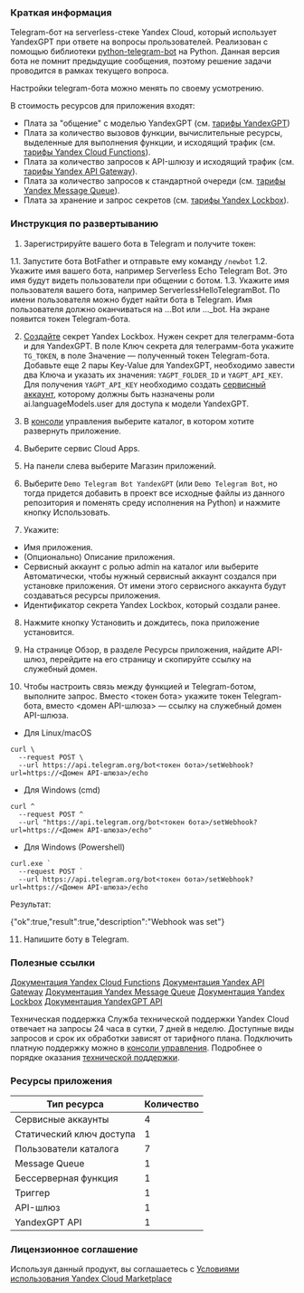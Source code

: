 ### Краткая информация
Telegram-бот на serverless-стеке Yandex Cloud, который использует YandexGPT при ответе на вопросы прользователей. 
Реализован с помощью библиотеки [python-telegram-bot](https://docs.python-telegram-bot.org/en/stable/index.html) на Python.
Данная версия бота не помнит предыдущие сообщения, поэтому решение задачи проводится в рамках текущего вопроса.

Настройки telegram-бота можно менять по своему усмотрению.

В стоимость ресурсов для приложения входят:
- Плата за "общение" с моделью YandexGPT (см. [тарифы YandexGPT](https://cloud.yandex.ru/ru/docs/yandexgpt/pricing))
- Плата за количество вызовов функции, вычислительные ресурсы, выделенные для выполнения функции, и исходящий трафик (см. [тарифы Yandex Cloud Functions](https://cloud.yandex.ru/ru/docs/functions/pricing)).
- Плата за количество запросов к API-шлюзу и исходящий трафик (см. [тарифы Yandex API Gateway](https://cloud.yandex.ru/ru/docs/api-gateway/pricing)).
- Плата за количество запросов к стандартной очереди (см. [тарифы Yandex Message Queue](https://cloud.yandex.ru/ru/docs/message-queue/pricing)).
- Плата за хранение и запрос секретов (см. [тарифы Yandex Lockbox](https://cloud.yandex.ru/ru/docs/lockbox/pricing)).

### Инструкция по развертыванию
1. Зарегистрируйте вашего бота в Telegram и получите токен:

1.1. Запустите бота BotFather и отправьте ему команду `/newbot`
1.2. Укажите имя вашего бота, например Serverless Echo Telegram Bot. Это имя будут видеть пользователи при общении с ботом.
1.3. Укажите имя пользователя вашего бота, например ServerlessHelloTelegramBot. По имени пользователя можно будет найти бота в Telegram. Имя пользователя должно оканчиваться на ...Bot или ..._bot.
На экране появится токен Telegram-бота.

2. [Создайте](https://cloud.yandex.ru/docs/lockbox/operations/secret-create) секрет Yandex Lockbox. Нужен секрет для телеграмм-бота и для YandexGPT. В поле Ключ секрета для телеграмм-бота укажите `TG_TOKEN`, в поле Значение — полученный токен Telegram-бота. Добавьте еще 2 пары Key-Value для YandexGPT, необходимо завести два Ключа и указать их значения: `YAGPT_FOLDER_ID` и `YAGPT_API_KEY`. Для получения `YAGPT_API_KEY` необходимо создать [сервисный аккаунт](https://cloud.yandex.ru/ru/docs/iam/quickstart-sa), которому должны быть назначены роли ai.languageModels.user для доступа к модели YandexGPT.

3. В [консоли](https://console.cloud.yandex.com/) управления выберите каталог, в котором хотите развернуть приложение.

4. Выберите сервис Cloud Apps.

5. На панели слева выберите Магазин приложений.

6. Выберите `Demo Telegram Bot YandexGPT` (или `Demo Telegram Bot`, но тогда придется добавить в проект все исходные файлы из данного репозитория и поменять среду исполнения на Python) и нажмите кнопку Использовать.

7. Укажите:

- Имя приложения.
- (Опционально) Описание приложения.
- Сервисный аккаунт с ролью admin на каталог или выберите Автоматически, чтобы нужный сервисный аккаунт создался при установке приложения. От имени этого сервисного аккаунта будут создаваться ресурсы приложения.
- Идентификатор секрета Yandex Lockbox, который создали ранее.

8. Нажмите кнопку Установить и дождитесь, пока приложение установится.

9. На странице Обзор, в разделе Ресурсы приложения, найдите API-шлюз, перейдите на его страницу и скопируйте ссылку на служебный домен.

10. Чтобы настроить связь между функцией и Telegram-ботом, выполните запрос. Вместо <токен бота> укажите токен Telegram-бота, вместо <домен API-шлюза> — ссылку на служебный домен API-шлюза.
- Для Linux/macOS
```
curl \
  --request POST \
  --url https://api.telegram.org/bot<токен бота>/setWebhook?url=https://<Домен API-шлюза>/echo
```
- Для Windows (cmd)
```
curl ^
  --request POST ^
  --url "https://api.telegram.org/bot<токен бота>/setWebhook?url=https://<Домен API-шлюза>/echo"
```
- Для Windows (Powershell)
```
curl.exe `
  --request POST `
  --url https://api.telegram.org/bot<токен бота>/setWebhook?url=https://<Домен API-шлюза>/echo
```

Результат:

{"ok":true,"result":true,"description":"Webhook was set"}

11. Напишите боту в Telegram.

### Полезные ссылки
[Документация Yandex Cloud Functions](https://cloud.yandex.ru/ru/docs/functions/)
[Документация Yandex API Gateway](https://cloud.yandex.ru/ru/docs/api-gateway/)
[Документация Yandex Message Queue](https://cloud.yandex.ru/ru/docs/message-queue/)
[Документация Yandex Lockbox](https://cloud.yandex.ru/ru/docs/lockbox/)
[Документация YandexGPT API](https://cloud.yandex.ru/ru/docs/yandexgpt/)

Техническая поддержка
Служба технической поддержки Yandex Cloud отвечает на запросы 24 часа в сутки, 7 дней в неделю. Доступные виды запросов и срок их обработки зависят от тарифного плана. Подключить платную поддержку можно в [консоли управления](https://support.yandex.cloud/plans?section=plan). Подробнее о порядке оказания [технической поддержки](https://cloud.yandex.ru/ru/docs/support/overview).

### Ресурсы приложения
| Тип ресурса | Количество |
| ----------- | ----------- |
| Сервисные аккаунты	  | 4   |
| Статический ключ доступа  | 1   |
| Пользователи каталога | 7   |
| Message Queue	  | 1   |
| Бессерверная функция  | 1   |
| Триггер	   | 1   |
| API-шлюз  | 1   |
| YandexGPT API  | 1   |


### Лицензионное соглашение
Используя данный продукт, вы соглашаетесь с [Условиями использования Yandex Cloud Marketplace](https://yandex.ru/legal/cloud_terms_marketplace/)